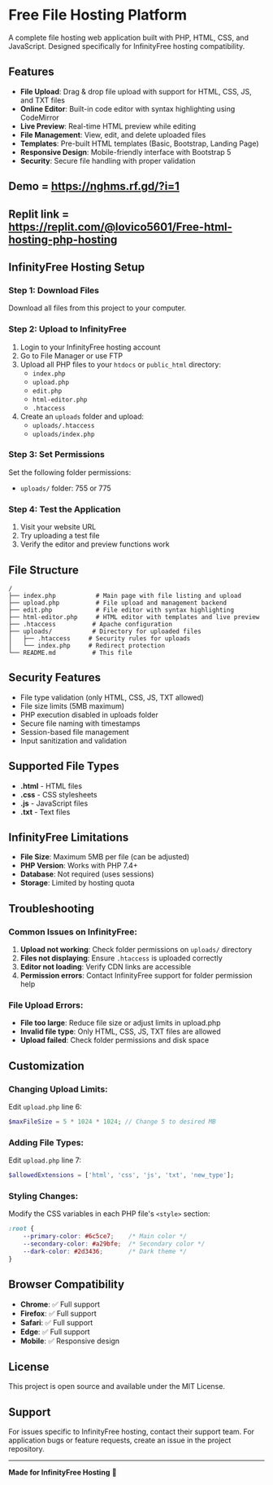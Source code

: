 # Free File Hosting Platform

A complete file hosting web application built with PHP, HTML, CSS, and JavaScript. Designed specifically for InfinityFree hosting compatibility.

## Features

- **File Upload**: Drag & drop file upload with support for HTML, CSS, JS, and TXT files
- **Online Editor**: Built-in code editor with syntax highlighting using CodeMirror
- **Live Preview**: Real-time HTML preview while editing
- **File Management**: View, edit, and delete uploaded files
- **Templates**: Pre-built HTML templates (Basic, Bootstrap, Landing Page)
- **Responsive Design**: Mobile-friendly interface with Bootstrap 5
- **Security**: Secure file handling with proper validation

 ## Demo = https://nghms.rf.gd/?i=1
  ## Replit link = https://replit.com/@lovico5601/Free-html-hosting-php-hosting

## InfinityFree Hosting Setup

### Step 1: Download Files
Download all files from this project to your computer.

### Step 2: Upload to InfinityFree
1. Login to your InfinityFree hosting account
2. Go to File Manager or use FTP
3. Upload all PHP files to your `htdocs` or `public_html` directory:
   - `index.php`
   - `upload.php`
   - `edit.php`
   - `html-editor.php`
   - `.htaccess`
4. Create an `uploads` folder and upload:
   - `uploads/.htaccess`
   - `uploads/index.php`

### Step 3: Set Permissions
Set the following folder permissions:
- `uploads/` folder: 755 or 775

### Step 4: Test the Application
1. Visit your website URL
2. Try uploading a test file
3. Verify the editor and preview functions work

## File Structure

```
/
├── index.php           # Main page with file listing and upload
├── upload.php          # File upload and management backend
├── edit.php            # File editor with syntax highlighting  
├── html-editor.php     # HTML editor with templates and live preview
├── .htaccess          # Apache configuration
├── uploads/           # Directory for uploaded files
│   ├── .htaccess     # Security rules for uploads
│   └── index.php     # Redirect protection
└── README.md          # This file
```

## Security Features

- File type validation (only HTML, CSS, JS, TXT allowed)
- File size limits (5MB maximum)
- PHP execution disabled in uploads folder
- Secure file naming with timestamps
- Session-based file management
- Input sanitization and validation

## Supported File Types

- **.html** - HTML files
- **.css** - CSS stylesheets  
- **.js** - JavaScript files
- **.txt** - Text files

## InfinityFree Limitations

- **File Size**: Maximum 5MB per file (can be adjusted)
- **PHP Version**: Works with PHP 7.4+ 
- **Database**: Not required (uses sessions)
- **Storage**: Limited by hosting quota

## Troubleshooting

### Common Issues on InfinityFree:

1. **Upload not working**: Check folder permissions on `uploads/` directory
2. **Files not displaying**: Ensure `.htaccess` is uploaded correctly
3. **Editor not loading**: Verify CDN links are accessible
4. **Permission errors**: Contact InfinityFree support for folder permission help

### File Upload Errors:

- **File too large**: Reduce file size or adjust limits in upload.php
- **Invalid file type**: Only HTML, CSS, JS, TXT files are allowed
- **Upload failed**: Check folder permissions and disk space

## Customization

### Changing Upload Limits:
Edit `upload.php` line 6:
```php
$maxFileSize = 5 * 1024 * 1024; // Change 5 to desired MB
```

### Adding File Types:
Edit `upload.php` line 7:
```php
$allowedExtensions = ['html', 'css', 'js', 'txt', 'new_type'];
```

### Styling Changes:
Modify the CSS variables in each PHP file's `<style>` section:
```css
:root {
    --primary-color: #6c5ce7;    /* Main color */
    --secondary-color: #a29bfe;  /* Secondary color */
    --dark-color: #2d3436;       /* Dark theme */
}
```

## Browser Compatibility

- **Chrome**: ✅ Full support
- **Firefox**: ✅ Full support  
- **Safari**: ✅ Full support
- **Edge**: ✅ Full support
- **Mobile**: ✅ Responsive design

## License

This project is open source and available under the MIT License.

## Support

For issues specific to InfinityFree hosting, contact their support team.
For application bugs or feature requests, create an issue in the project repository.

---

**Made for InfinityFree Hosting** 🚀
